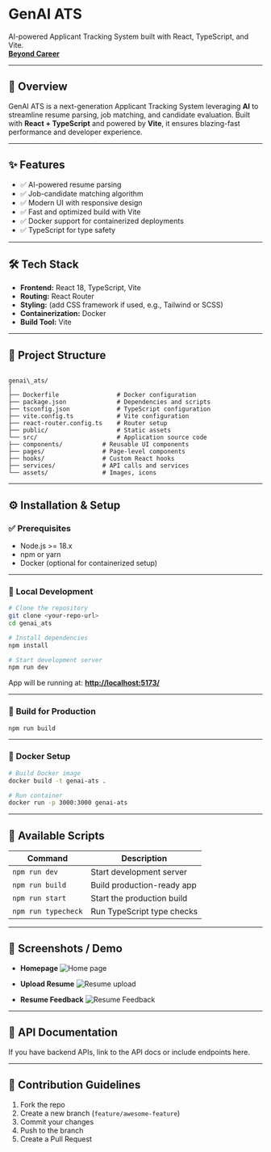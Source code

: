 
# **GenAI ATS**  
AI-powered Applicant Tracking System built with React, TypeScript, and Vite.  
[**Beyond Career**](https://beyond-career.netlify.app/)  

---

## 📖 **Overview**  
GenAI ATS is a next-generation Applicant Tracking System leveraging **AI** to streamline resume parsing, job matching, and candidate evaluation. Built with **React + TypeScript** and powered by **Vite**, it ensures blazing-fast performance and developer experience.

---

## ✨ **Features**
- ✅ AI-powered resume parsing  
- ✅ Job-candidate matching algorithm  
- ✅ Modern UI with responsive design  
- ✅ Fast and optimized build with Vite  
- ✅ Docker support for containerized deployments  
- ✅ TypeScript for type safety  

---

## 🛠 **Tech Stack**
- **Frontend:** React 18, TypeScript, Vite  
- **Routing:** React Router  
- **Styling:** (add CSS framework if used, e.g., Tailwind or SCSS)  
- **Containerization:** Docker  
- **Build Tool:** Vite  

---

## 📂 **Project Structure**
```

genai\_ats/
│
├── Dockerfile                # Docker configuration
├── package.json              # Dependencies and scripts
├── tsconfig.json             # TypeScript configuration
├── vite.config.ts            # Vite configuration
├── react-router.config.ts    # Router setup
├── public/                   # Static assets
└── src/                      # Application source code
├── components/           # Reusable UI components
├── pages/                # Page-level components
├── hooks/                # Custom React hooks
├── services/             # API calls and services
└── assets/               # Images, icons

````

---

## ⚙️ **Installation & Setup**

### ✅ **Prerequisites**
- Node.js >= 18.x  
- npm or yarn  
- Docker (optional for containerized setup)  

---

### 🔹 **Local Development**
```bash
# Clone the repository
git clone <your-repo-url>
cd genai_ats

# Install dependencies
npm install

# Start development server
npm run dev
````

App will be running at: **[http://localhost:5173/](http://localhost:5173/)**

---

### 🔹 **Build for Production**

```bash
npm run build
```

---

### 🔹 **Docker Setup**

```bash
# Build Docker image
docker build -t genai-ats .

# Run container
docker run -p 3000:3000 genai-ats
```

---

## 📜 **Available Scripts**

| Command             | Description                |
| ------------------- | -------------------------- |
| `npm run dev`       | Start development server   |
| `npm run build`     | Build production-ready app |
| `npm run start`     | Start the production build |
| `npm run typecheck` | Run TypeScript type checks |

---

## 📸 **Screenshots / Demo**

* **Homepage**
  ![Home page](https://res.cloudinary.com/dglwzejwk/image/upload/v1753772034/Screenshot_2025-07-29_122011_wybgdw.png)

* **Upload Resume**
  ![Resume upload](https://res.cloudinary.com/dglwzejwk/image/upload/v1753772041/Screenshot_2025-07-29_122141_c0xi0l.png)

* **Resume Feedback**
  ![Resume Feedback](https://res.cloudinary.com/dglwzejwk/image/upload/v1753772050/Screenshot_2025-07-29_122251_yk1ryg.png)

---

## 📖 **API Documentation**

If you have backend APIs, link to the API docs or include endpoints here.

---

## 🤝 **Contribution Guidelines**

1. Fork the repo
2. Create a new branch (`feature/awesome-feature`)
3. Commit your changes
4. Push to the branch
5. Create a Pull Request


